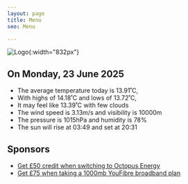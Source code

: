 ```yaml
---
layout: page
title: Menu
seo: Menu

---
```


![Logo](/images/logo.jpg){:width="832px"}

<!-- weather_marker starts -->
## On Monday, 23 June 2025

- The average temperature today is 13.91˚C,
- With highs of 14.18˚C and lows of 13.72˚C,
- It may feel like 13.39˚C with few clouds
- The wind speed is 3.13m/s and visibility is 10000m
- The pressure is 1015hPa and humidity is 78%
- The sun will rise at 03:49 and set at 20:31

<!-- weather_marker ends -->

## Sponsors

- [Get £50 credit when switching to Octopus Energy](https://bit.ly/3oD1nnS)
- [Get £75 when taking a 1000mb YouFibre broadband plan](https://aklam.io/91zWhU?)
